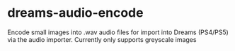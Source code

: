 # dreams-audio-encode
Encode small images into .wav audio files for import into Dreams (PS4/PS5) via the audio importer. Currently only supports greyscale images
